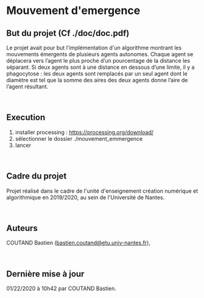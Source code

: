 # Mouvement d'emergence

## But du projet (Cf ./doc/doc.pdf)

Le projet avait pour but l'implémentation d'un algorithme montrant les mouvements émergents de plusieurs agents autonomes. Chaque agent se déplacera vers l’agent le plus proche d’un pourcentage de la distance les séparant. Si deux agents sont à une distance en dessous d’une limite, il y a phagocytose : les deux agents sont remplacés par un seul agent dont le diamètre est tel que la somme des aires des deux agents donne l’aire de l’agent résultant.

<br/>

## Execution

1. installer processing : https://processing.org/download/
2. sélectionner le dossier ./mouvement_emmergence
3. lancer

<br/>

## Cadre du projet 

Projet réalisé dans le cadre de l'unité d'enseignement création numérique et algorithmique en 2019/2020, au sein de l'Université de Nantes.
 
<br/>

## Auteurs

COUTAND Bastien (bastien.coutand@etu.univ-nantes.fr), <br>

<br/>

## Dernière mise à jour
 
01/22/2020 à 10h42 par COUTAND Bastien.
 
